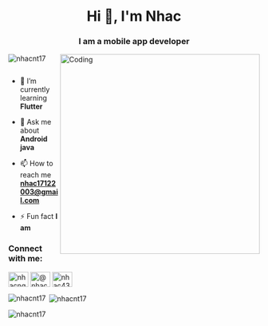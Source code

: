 <h1 align="center">Hi 👋, I'm Nhac</h1>
<h3 align="center">I am a mobile app developer</h3>
<img align="right" alt="Coding" width="400" src="https://cdn.pixabay.com/animation/2022/11/10/13/22/13-22-56-246_512.gif"

<p align="left"> <img src="https://komarev.com/ghpvc/?username=nhacnt17&label=Profile%20views&color=0e75b6&style=flat" alt="nhacnt17" /> </p>

<p align="left"> <a href="https://twitter.com/" target="blank"><img src="https://img.shields.io/twitter/follow/?logo=twitter&style=for-the-badge" alt="" /></a> </p>

- 🌱 I’m currently learning **Flutter**

- 💬 Ask me about **Android java**

- 📫 How to reach me **nhac17122003@gmail.com**

- ⚡ Fun fact **I am**

<h3 align="left">Connect with me:</h3>
<p align="left">
<a href="https://fb.com/nhacnguyen03" target="blank"><img align="center" src="https://raw.githubusercontent.com/rahuldkjain/github-profile-readme-generator/master/src/images/icons/Social/facebook.svg" alt="nhacnguyen03" height="30" width="40" /></a>
<a href="https://www.youtube.com/c/@nhacnguyen4719" target="blank"><img align="center" src="https://raw.githubusercontent.com/rahuldkjain/github-profile-readme-generator/master/src/images/icons/Social/youtube.svg" alt="@nhacnguyen4719" height="30" width="40" /></a>
<a href="https://discord.gg/nhac4375" target="blank"><img align="center" src="https://raw.githubusercontent.com/rahuldkjain/github-profile-readme-generator/master/src/images/icons/Social/discord.svg" alt="nhac4375" height="30" width="40" /></a>
</p>



<p><img align="left" src="https://github-readme-stats.vercel.app/api/top-langs?username=nhacnt17&show_icons=true&locale=en&layout=compact" alt="nhacnt17" /></p>

<p>&nbsp;<img align="center" src="https://github-readme-stats.vercel.app/api?username=nhacnt17&show_icons=true&locale=en" alt="nhacnt17" /></p>

<p><img align="center" src="https://github-readme-streak-stats.herokuapp.com/?user=nhacnt17&" alt="nhacnt17" /></p>
